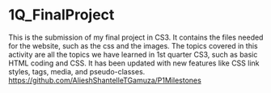 # 1Q_FinalProject
This is the submission of my final project in CS3. It contains the files needed for the website, such as the css and the images.
The topics covered in this activity are all the topics we have learned in 1st quarter CS3, such as basic HTML coding and CSS.
It has been updated with new features like CSS link styles, tags, media, and pseudo-classes.
https://github.com/AlieshShantelleTGamuza/P1Milestones
